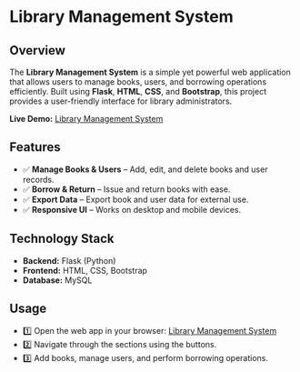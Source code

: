 # Library Management System

## Overview
The **Library Management System** is a simple yet powerful web application that allows users to manage books, users, and borrowing operations efficiently. Built using **Flask**, **HTML**, **CSS**, and **Bootstrap**, this project provides a user-friendly interface for library administrators.

**Live Demo:** [Library Management System](http://147.135.209.140:5000/)

## Features

- ✅ **Manage Books & Users** – Add, edit, and delete books and user records.
- ✅ **Borrow & Return** – Issue and return books with ease.
- ✅ **Export Data** – Export book and user data for external use.
- ✅ **Responsive UI** – Works on desktop and mobile devices.


## Technology Stack

- **Backend:** Flask (Python)
- **Frontend:** HTML, CSS, Bootstrap
- **Database:** MySQL


## Usage

- 1️⃣ Open the web app in your browser: [Library Management System](http://147.135.209.140:5000/)
- 2️⃣ Navigate through the sections using the buttons.
- 3️⃣ Add books, manage users, and perform borrowing operations.
